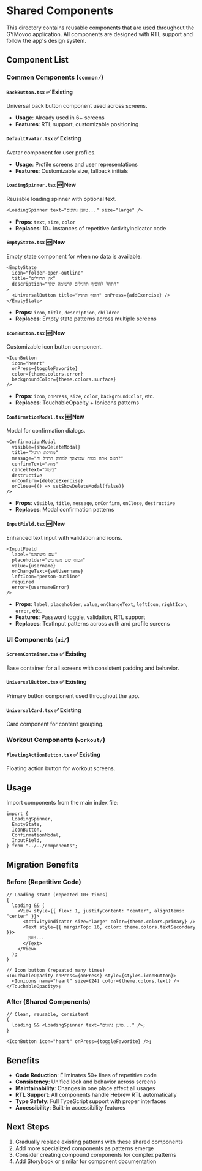 # Shared Components

This directory contains reusable components that are used throughout the GYMovoo application. All components are designed with RTL support and follow the app's design system.

## Component List

### Common Components (`common/`)

#### `BackButton.tsx` ✅ Existing

Universal back button component used across screens.

- **Usage**: Already used in 6+ screens
- **Features**: RTL support, customizable positioning

#### `DefaultAvatar.tsx` ✅ Existing

Avatar component for user profiles.

- **Usage**: Profile screens and user representations
- **Features**: Customizable size, fallback initials

#### `LoadingSpinner.tsx` 🆕 New

Reusable loading spinner with optional text.

```tsx
<LoadingSpinner text="טוען נתונים..." size="large" />
```

- **Props**: `text`, `size`, `color`
- **Replaces**: 10+ instances of repetitive ActivityIndicator code

#### `EmptyState.tsx` 🆕 New

Empty state component for when no data is available.

```tsx
<EmptyState
  icon="folder-open-outline"
  title="אין תרגילים"
  description="התחל להוסיף תרגילים לרשימה שלך"
>
  <UniversalButton title="הוסף תרגיל" onPress={addExercise} />
</EmptyState>
```

- **Props**: `icon`, `title`, `description`, `children`
- **Replaces**: Empty state patterns across multiple screens

#### `IconButton.tsx` 🆕 New

Customizable icon button component.

```tsx
<IconButton
  icon="heart"
  onPress={toggleFavorite}
  color={theme.colors.error}
  backgroundColor={theme.colors.surface}
/>
```

- **Props**: `icon`, `onPress`, `size`, `color`, `backgroundColor`, etc.
- **Replaces**: TouchableOpacity + Ionicons patterns

#### `ConfirmationModal.tsx` 🆕 New

Modal for confirmation dialogs.

```tsx
<ConfirmationModal
  visible={showDeleteModal}
  title="מחיקת תרגיל"
  message="האם אתה בטוח שברצונך למחוק תרגיל זה?"
  confirmText="מחק"
  cancelText="ביטול"
  destructive
  onConfirm={deleteExercise}
  onClose={() => setShowDeleteModal(false)}
/>
```

- **Props**: `visible`, `title`, `message`, `onConfirm`, `onClose`, `destructive`
- **Replaces**: Modal confirmation patterns

#### `InputField.tsx` 🆕 New

Enhanced text input with validation and icons.

```tsx
<InputField
  label="שם משתמש"
  placeholder="הכנס שם משתמש"
  value={username}
  onChangeText={setUsername}
  leftIcon="person-outline"
  required
  error={usernameError}
/>
```

- **Props**: `label`, `placeholder`, `value`, `onChangeText`, `leftIcon`, `rightIcon`, `error`, etc.
- **Features**: Password toggle, validation, RTL support
- **Replaces**: TextInput patterns across auth and profile screens

### UI Components (`ui/`)

#### `ScreenContainer.tsx` ✅ Existing

Base container for all screens with consistent padding and behavior.

#### `UniversalButton.tsx` ✅ Existing

Primary button component used throughout the app.

#### `UniversalCard.tsx` ✅ Existing

Card component for content grouping.

### Workout Components (`workout/`)

#### `FloatingActionButton.tsx` ✅ Existing

Floating action button for workout screens.

## Usage

Import components from the main index file:

```tsx
import {
  LoadingSpinner,
  EmptyState,
  IconButton,
  ConfirmationModal,
  InputField,
} from "../../components";
```

## Migration Benefits

### Before (Repetitive Code)

```tsx
// Loading state (repeated 10+ times)
{
  loading && (
    <View style={{ flex: 1, justifyContent: "center", alignItems: "center" }}>
      <ActivityIndicator size="large" color={theme.colors.primary} />
      <Text style={{ marginTop: 16, color: theme.colors.textSecondary }}>
        טוען...
      </Text>
    </View>
  );
}

// Icon button (repeated many times)
<TouchableOpacity onPress={onPress} style={styles.iconButton}>
  <Ionicons name="heart" size={24} color={theme.colors.text} />
</TouchableOpacity>;
```

### After (Shared Components)

```tsx
// Clean, reusable, consistent
{
  loading && <LoadingSpinner text="טוען נתונים..." />;
}

<IconButton icon="heart" onPress={toggleFavorite} />;
```

## Benefits

- **Code Reduction**: Eliminates 50+ lines of repetitive code
- **Consistency**: Unified look and behavior across screens
- **Maintainability**: Changes in one place affect all usages
- **RTL Support**: All components handle Hebrew RTL automatically
- **Type Safety**: Full TypeScript support with proper interfaces
- **Accessibility**: Built-in accessibility features

## Next Steps

1. Gradually replace existing patterns with these shared components
2. Add more specialized components as patterns emerge
3. Consider creating compound components for complex patterns
4. Add Storybook or similar for component documentation

